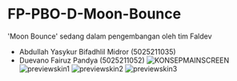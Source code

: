 # FP-PBO-D-Moon-Bounce
'Moon Bounce' sedang dalam pengembangan oleh tim Faldev
- Abdullah Yasykur Bifadhlil Midror (5025211035)
- Duevano Fairuz Pandya (5025211052)
![KONSEPMAINSCREEN](https://user-images.githubusercontent.com/114162555/208568186-a6794679-ce09-4eca-9ebd-6218439a92f6.png)
![previewskin1](https://user-images.githubusercontent.com/114162555/208568229-d6f02dee-a807-4026-a3d4-9301a8e19f44.png)
![previewskin2](https://user-images.githubusercontent.com/114162555/208568242-da35c479-e2ad-47c8-b2fc-aa0c8488fc3f.png)
![previewskin3](https://user-images.githubusercontent.com/114162555/208568261-9b6080c4-0dce-4835-8d33-9e9a451cb777.png)
